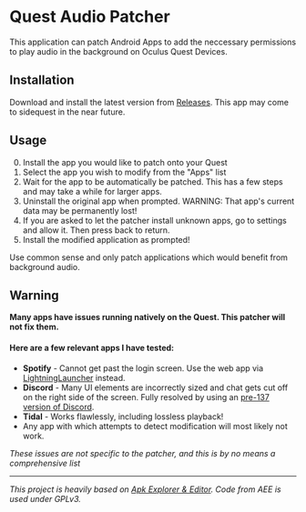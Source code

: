 # Quest Audio Patcher
This application can patch Android Apps to add the neccessary permissions to play audio in the background on Oculus Quest Devices.

## Installation
Download and install the latest version from [Releases](https://github.com/threethan/QuestAudioPatcher/releases). This app may come to sidequest in the near future.

## Usage
0. Install the app you would like to patch onto your Quest
1. Select the app you wish to modify from the "Apps" list
2. Wait for the app to be automatically be patched. This has a few steps and may take a while for larger apps.
3. Uninstall the original app when prompted. WARNING: That app\'s current data may be permanently lost!
4. If you are asked to let the patcher install unknown apps, go to settings and allow it. Then press back to return.
5. Install the modified application as prompted!

Use common sense and only patch applications which would benefit from background audio.
   
## Warning
**Many apps have issues running natively on the Quest. This patcher will not fix them.**
#### Here are a few relevant apps I have tested:
- **Spotify** - Cannot get past the login screen. Use the web app via [LightningLauncher](https://github.com/threethan/LightningLauncher/releases/) instead.
- **Discord** - Many UI elements are incorrectly sized and chat gets cut off on the right side of the screen. Fully resolved by using an [pre-137 version of Discord](https://www.apkmirror.com/apk/discord-inc/discord-chat-for-gamers/discord-chat-for-gamers-126-21-stable-release/discord-talk-chat-hang-out-126-21-stable-android-apk-download/download/?key=524e8c97e18586f13183d87e42aaa18914bcbb38).
- **Tidal** - Works flawlessly, including lossless playback!
- Any app with which attempts to detect modification will most likely not work. 

*These issues are not specific to the patcher, and this is by no means a comprehensive list*

---


*This project is heavily based on [Apk Explorer & Editor](https://github.com/apk-editor/APK-Explorer-Editor). Code from AEE is used under GPLv3.*
